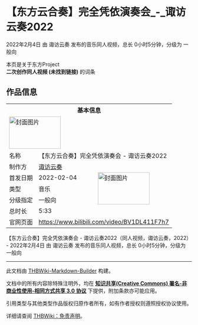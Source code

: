 # 【东方云合奏】完全凭依演奏会_-_诹访云奏2022

<!-- source html: G:\repos\THBWiki-Markdown-Builder\THBWikiMarkdown\Temp\main\2\2a\ns0%3A%E3%80%90%E4%B8%9C%E6%96%B9%E4%BA%91%E5%90%88%E5%A5%8F%E3%80%91%E5%AE%8C%E5%85%A8%E5%87%AD%E4%BE%9D%E6%BC%94%E5%A5%8F%E4%BC%9A_-_%E8%AF%B9%E8%AE%BF%E4%BA%91%E5%A5%8F2022.html -->

2022年2月4日 由 诹访云奏  发布的音乐同人视频，总长 0小时5分钟，分级为 一般向

本页是关于东方Project  
 **二次创作同人视频 (未找到链接)** 的词条
## 作品信息

<table><tbody><tr><th colspan="3">基本信息</th></tr><tr><td class="cover-artwork-mobile" colspan="2"><a href="./文件-【东方云合奏】完全凭依演奏会_-_诹访云奏2022封面.jpg.md" class="image" title="封面图片"><img alt="封面图片" src="https://upload.thwiki.cc/thumb/7/79/%E3%80%90%E4%B8%9C%E6%96%B9%E4%BA%91%E5%90%88%E5%A5%8F%E3%80%91%E5%AE%8C%E5%85%A8%E5%87%AD%E4%BE%9D%E6%BC%94%E5%A5%8F%E4%BC%9A_-_%E8%AF%B9%E8%AE%BF%E4%BA%91%E5%A5%8F2022%E5%B0%81%E9%9D%A2.jpg/140px-%E3%80%90%E4%B8%9C%E6%96%B9%E4%BA%91%E5%90%88%E5%A5%8F%E3%80%91%E5%AE%8C%E5%85%A8%E5%87%AD%E4%BE%9D%E6%BC%94%E5%A5%8F%E4%BC%9A_-_%E8%AF%B9%E8%AE%BF%E4%BA%91%E5%A5%8F2022%E5%B0%81%E9%9D%A2.jpg" decoding="async" loading="lazy" width="140" height="87" srcset="https://upload.thwiki.cc/thumb/7/79/%E3%80%90%E4%B8%9C%E6%96%B9%E4%BA%91%E5%90%88%E5%A5%8F%E3%80%91%E5%AE%8C%E5%85%A8%E5%87%AD%E4%BE%9D%E6%BC%94%E5%A5%8F%E4%BC%9A_-_%E8%AF%B9%E8%AE%BF%E4%BA%91%E5%A5%8F2022%E5%B0%81%E9%9D%A2.jpg/210px-%E3%80%90%E4%B8%9C%E6%96%B9%E4%BA%91%E5%90%88%E5%A5%8F%E3%80%91%E5%AE%8C%E5%85%A8%E5%87%AD%E4%BE%9D%E6%BC%94%E5%A5%8F%E4%BC%9A_-_%E8%AF%B9%E8%AE%BF%E4%BA%91%E5%A5%8F2022%E5%B0%81%E9%9D%A2.jpg 1.5x, https://upload.thwiki.cc/thumb/7/79/%E3%80%90%E4%B8%9C%E6%96%B9%E4%BA%91%E5%90%88%E5%A5%8F%E3%80%91%E5%AE%8C%E5%85%A8%E5%87%AD%E4%BE%9D%E6%BC%94%E5%A5%8F%E4%BC%9A_-_%E8%AF%B9%E8%AE%BF%E4%BA%91%E5%A5%8F2022%E5%B0%81%E9%9D%A2.jpg/280px-%E3%80%90%E4%B8%9C%E6%96%B9%E4%BA%91%E5%90%88%E5%A5%8F%E3%80%91%E5%AE%8C%E5%85%A8%E5%87%AD%E4%BE%9D%E6%BC%94%E5%A5%8F%E4%BC%9A_-_%E8%AF%B9%E8%AE%BF%E4%BA%91%E5%A5%8F2022%E5%B0%81%E9%9D%A2.jpg 2x" data-file-width="4350" data-file-height="2710"></a></td>
</tr><tr><td class="label">名称</td><td colspan="2"> 【东方云合奏】完全凭依演奏会 - 诹访云奏2022 </td></tr><tr><td class="label">制作方</td><td><a href="./诹访云奏.md" title="诹访云奏">诹访云奏</a></td><td class="cover-artwork" rowspan="5" style="min-width:140px;"><a href="./文件-【东方云合奏】完全凭依演奏会_-_诹访云奏2022封面.jpg.md" class="image" title="封面图片"><img alt="封面图片" src="https://upload.thwiki.cc/thumb/7/79/%E3%80%90%E4%B8%9C%E6%96%B9%E4%BA%91%E5%90%88%E5%A5%8F%E3%80%91%E5%AE%8C%E5%85%A8%E5%87%AD%E4%BE%9D%E6%BC%94%E5%A5%8F%E4%BC%9A_-_%E8%AF%B9%E8%AE%BF%E4%BA%91%E5%A5%8F2022%E5%B0%81%E9%9D%A2.jpg/140px-%E3%80%90%E4%B8%9C%E6%96%B9%E4%BA%91%E5%90%88%E5%A5%8F%E3%80%91%E5%AE%8C%E5%85%A8%E5%87%AD%E4%BE%9D%E6%BC%94%E5%A5%8F%E4%BC%9A_-_%E8%AF%B9%E8%AE%BF%E4%BA%91%E5%A5%8F2022%E5%B0%81%E9%9D%A2.jpg" decoding="async" loading="lazy" width="140" height="87" srcset="https://upload.thwiki.cc/thumb/7/79/%E3%80%90%E4%B8%9C%E6%96%B9%E4%BA%91%E5%90%88%E5%A5%8F%E3%80%91%E5%AE%8C%E5%85%A8%E5%87%AD%E4%BE%9D%E6%BC%94%E5%A5%8F%E4%BC%9A_-_%E8%AF%B9%E8%AE%BF%E4%BA%91%E5%A5%8F2022%E5%B0%81%E9%9D%A2.jpg/210px-%E3%80%90%E4%B8%9C%E6%96%B9%E4%BA%91%E5%90%88%E5%A5%8F%E3%80%91%E5%AE%8C%E5%85%A8%E5%87%AD%E4%BE%9D%E6%BC%94%E5%A5%8F%E4%BC%9A_-_%E8%AF%B9%E8%AE%BF%E4%BA%91%E5%A5%8F2022%E5%B0%81%E9%9D%A2.jpg 1.5x, https://upload.thwiki.cc/thumb/7/79/%E3%80%90%E4%B8%9C%E6%96%B9%E4%BA%91%E5%90%88%E5%A5%8F%E3%80%91%E5%AE%8C%E5%85%A8%E5%87%AD%E4%BE%9D%E6%BC%94%E5%A5%8F%E4%BC%9A_-_%E8%AF%B9%E8%AE%BF%E4%BA%91%E5%A5%8F2022%E5%B0%81%E9%9D%A2.jpg/280px-%E3%80%90%E4%B8%9C%E6%96%B9%E4%BA%91%E5%90%88%E5%A5%8F%E3%80%91%E5%AE%8C%E5%85%A8%E5%87%AD%E4%BE%9D%E6%BC%94%E5%A5%8F%E4%BC%9A_-_%E8%AF%B9%E8%AE%BF%E4%BA%91%E5%A5%8F2022%E5%B0%81%E9%9D%A2.jpg 2x" data-file-width="4350" data-file-height="2710"></a></td>
</tr><tr><td class="label">首发日期</td><td>2022-02-04</td></tr><tr><td class="label">类型</td><td>音乐</td></tr><tr><td class="label">分级指定</td><td>一般向</td></tr><tr><td class="label">总时长</td><td>5:33</td></tr>
<tr><td class="label">官网页面</td><td colspan="2"><a rel="nofollow" class="external free" href="https://www.bilibili.com/video/BV1DL411F7h7">https://www.bilibili.com/video/BV1DL411F7h7</a></td></tr></tbody></table>

【东方云合奏】完全凭依演奏会 - 诹访云奏2022（同人视频，诹访云奏，2022） - 2022年2月4日 由 诹访云奏  发布的音乐同人视频，总长 0小时5分钟，分级为 一般向





---

此文档由 [THBWiki-Markdown-Builder](https://github.com/Delsin-Yu/THBWiki-Markdown-Builder) 构建。

文档中的所有内容除特殊注明外，均在 [**知识共享(Creative Commons) 署名-非商业性使用-相同方式共享 3.0 协议**](https://creativecommons.org/licenses/by-sa/3.0/deed.zh-hans) 下提供，附加条款亦可能应用。

引用类型与其他类型作品版权归原作者所有，如有作者授权则遵照授权协议使用。

详细请查阅 [THBWiki：免责声明](https://thbwiki.cc/THBWiki:%E5%85%8D%E8%B4%A3%E5%A3%B0%E6%98%8E)。

